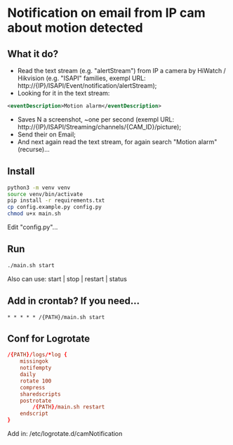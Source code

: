 # Notification on email from IP cam about motion detected 
## What it do?  
 * Read the text stream (e.g. "alertStream") from IP a camera by HiWatch / Hikvision (e.g. "ISAPI" families, exempl URL: http://{IP}/ISAPI/Event/notification/alertStream);  
 * Looking for it in the text stream:
```xml
<eventDescription>Motion alarm</eventDescription>
```
 * Saves N a screenshot, ~one per second (exempl URL: http://{IP}/ISAPI/Streaming/channels/{CAM_ID}/picture);  
 * Send their on Email;  
 * And next again read the text stream, for again search "Motion alarm" (recurse)...


## Install
```bash
python3 -m venv venv
source venv/bin/activate
pip install -r requirements.txt
cp config.example.py config.py
chmod u+x main.sh
```
Edit "config.py"...

## Run
```bash
./main.sh start
```
Also can use: start | stop | restart | status

## Add in crontab? If you need...
```
* * * * * /{PATH}/main.sh start
```

## Conf for Logrotate
```conf
/{PATH}/logs/*log {
    missingok
    notifempty
    daily
    rotate 100
    compress
    sharedscripts
    postrotate
        /{PATH}/main.sh restart
    endscript
}
```
Add in: /etc/logrotate.d/camNotification
